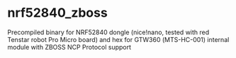 # nrf52840_zboss
Precompiled binary for NRF52840 dongle (nice!nano, tested with red Tenstar robot Pro Micro board) and hex for GTW360 (МТS-HC-001) internal module with ZBOSS NCP Protocol support
